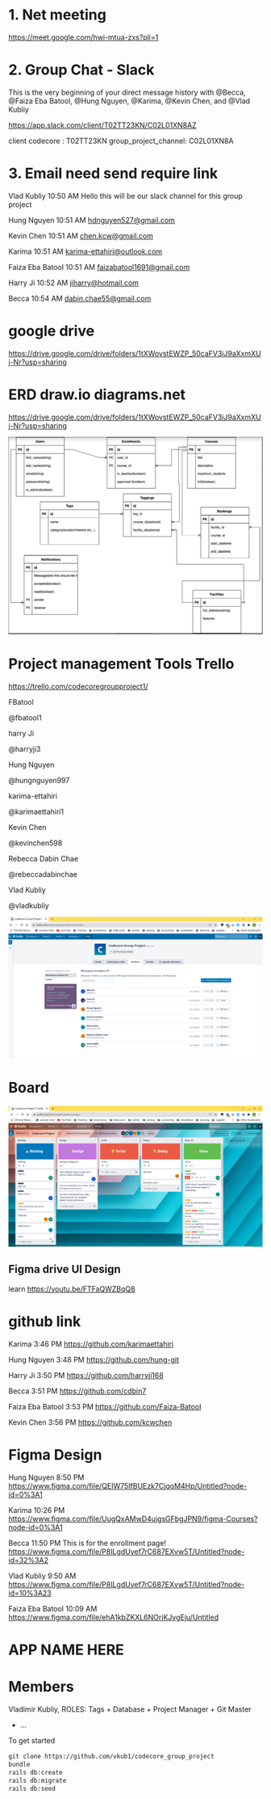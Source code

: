 
# 1. Net meeting 
https://meet.google.com/hwi-mtua-zxs?pli=1

# 2. Group Chat  - Slack

This is the very beginning of your direct message history with @Becca, @Faiza Eba Batool, @Hung Nguyen, @Karima, @Kevin Chen, and @Vlad Kubliy

https://app.slack.com/client/T02TT23KN/C02L01XN8AZ

client codecore : T02TT23KN
group_project_channel: C02L01XN8A


# 3. Email need  send require link 

Vlad Kubliy  10:50 AM
Hello this will be our slack channel for this group project

Hung Nguyen  10:51 AM
hdnguyen527@gmail.com

Kevin Chen  10:51 AM
chen.kcw@gmail.com

Karima  10:51 AM
karima-ettahiri@outlook.com

Faiza Eba Batool  10:51 AM
faizabatool1691@gmail.com

Harry Ji  10:52 AM
jiharry@hotmail.com

Becca  10:54 AM
dabin.chae55@gmail.com


# google drive

https://drive.google.com/drive/folders/1tXWovstEWZP_50caFV3iJ9aXxmXUj-Nr?usp=sharing



# ERD draw.io  diagrams.net

https://drive.google.com/drive/folders/1tXWovstEWZP_50caFV3iJ9aXxmXUj-Nr?usp=sharing


![Screenshot](https://github.com/harryji168/Pictures/blob/d81633c5d3503dd7ff53494e551df3688d5b7229/Screenshot%20from%202021-11-06%2017-27-46.png)



# Project management   Tools Trello 


https://trello.com/codecoregroupproject1/

FBatool

@fbatool1

harry Ji

@harryji3

Hung Nguyen

@hungnguyen997

karima-ettahiri

@karimaettahiri1

Kevin Chen

@kevinchen598

Rebecca Dabin Chae

@rebeccadabinchae

Vlad Kubliy

@vladkubliy


![Screenshot](https://github.com/harryji168/Pictures/blob/eb59027305d0d6b7ed14b45e7d619f31eb54df51/Screenshot%20from%202021-11-06%2016-37-35.png)

# Board
![Screenshot](https://github.com/harryji168/Pictures/blob/e45f8f1af0b7c188baebe50076e02481e363f756/Screenshot%20from%202021-11-06%2016-43-50.png)



## Figma drive UI Design
learn https://youtu.be/FTFaQWZBqQ8



# github link


Karima  3:46 PM
https://github.com/karimaettahiri

Hung Nguyen  3:48 PM
https://github.com/hung-git

Harry Ji  3:50 PM
https://github.com/harryji168

Becca  3:51 PM
https://github.com/cdbin7

Faiza Eba Batool  3:53 PM
https://github.com/Faiza-Batool

Kevin Chen  3:56 PM
https://github.com/kcwchen


# Figma Design 

Hung Nguyen  8:50 PM
https://www.figma.com/file/QEIW75IfBUEzk7CjqqM4Hp/Untitled?node-id=0%3A1

Karima  10:26 PM
https://www.figma.com/file/UugQxAMwD4ujgsGFbgJPN9/figma-Courses?node-id=0%3A1


Becca  11:50 PM
This is for the enrollment  page!
https://www.figma.com/file/P8ILgdUyef7rC687EXvw5T/Untitled?node-id=32%3A2

Vlad Kubliy  9:50 AM
https://www.figma.com/file/P8ILgdUyef7rC687EXvw5T/Untitled?node-id=10%3A23


Faiza Eba Batool  10:09 AM
https://www.figma.com/file/ehA1kbZKXL6NOrjKJvgEju/Untitled



# APP NAME HERE





# Members

Vladimir Kubliy, ROLES: Tags + Database + Project Manager + Git Master  



* ...

To get started
```
git clone https://github.com/vkub1/codecore_group_project
bundle 
rails db:create
rails db:migrate
rails db:seed
```

